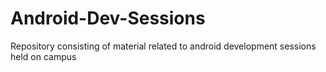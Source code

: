 # Android-Dev-Sessions
Repository consisting of material related to android development sessions held on campus
